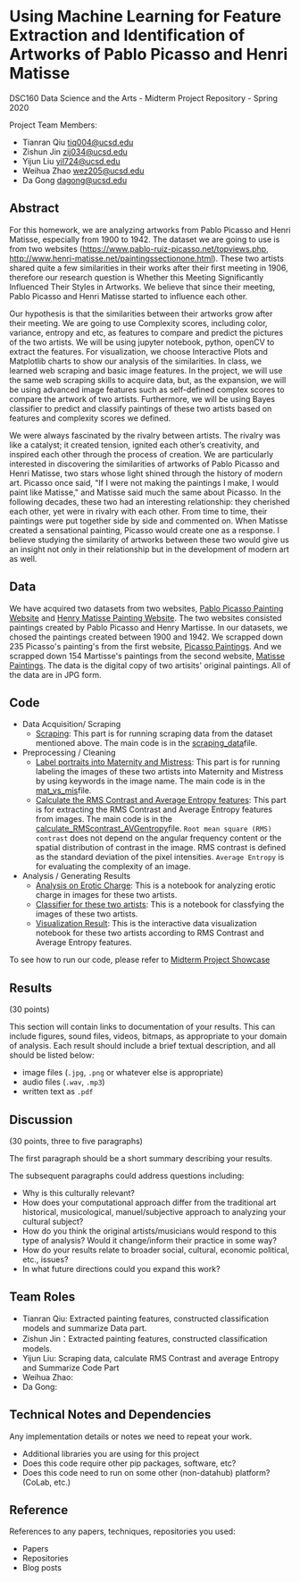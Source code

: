 # Using Machine Learning for Feature Extraction and Identification of Artworks of Pablo Picasso and Henri Matisse

DSC160 Data Science and the Arts - Midterm Project Repository - Spring 2020

Project Team Members: 
* Tianran Qiu       tiq004@ucsd.edu 
* Zishun Jin        zij034@ucsd.edu 
* Yijun Liu         yil724@ucsd.edu 
* Weihua Zhao       wez205@ucsd.edu 
* Da Gong           dagong@ucsd.edu


## Abstract

For this homework, we are analyzing artworks from Pablo Picasso and Henri Matisse, especially from 1900 to 1942. The dataset we are going to use is from two websites (https://www.pablo-ruiz-picasso.net/topviews.php, http://www.henri-matisse.net/paintingssectionone.html). These two artists shared quite a few similarities in their works after their first meeting in 1906, therefore our research question is Whether this Meeting Significantly Influenced Their Styles in Artworks. We believe that since their meeting, Pablo Picasso and Henri Matisse started to influence each other.

Our hypothesis is that the similarities between their artworks grow after their meeting. We are going to use Complexity scores, including color, variance, entropy and etc, as features to compare and predict the pictures of the two artists. We will be using jupyter notebook, python, openCV to extract the features. For visualization, we choose Interactive Plots and Matplotlib charts to show our analysis of the similarities. In class, we learned web scraping and basic image features. In the project, we will use the same web scraping skills to acquire data, but, as the expansion, we will be using advanced image features such as self-defined complex scores to compare the artwork of two artists. Furthermore, we will be using Bayes classifier to predict and classify paintings of these two artists based on features and complexity scores we defined.

We were always fascinated by the rivalry between artists. The rivalry was like a catalyst; it created tension, ignited each other’s creativity, and inspired each other through the process of creation. We are particularly interested in discovering the similarities of artworks of Pablo Picasso and Henri Matisse, two stars whose light shined through the history of modern art. Picasso once said, "If I were not making the paintings I make, I would paint like Matisse," and Matisse said much the same about Picasso. In the following decades, these two had an interesting relationship: they cherished each other, yet were in rivalry with each other. From time to time, their paintings were put together side by side and commented on. When Matisse created a sensational painting, Picasso would create one as a response. I believe studying the similarity of artworks between these two would give us an insight not only in their relationship but in the development of modern art as well.

## Data

We have acquired two datasets from two websites, [Pablo Picasso Painting Website](https://www.pablo-ruiz-picasso.net/topviews.php) and [Henry Matisse Painting Website](http://www.henri-matisse.net/paintingssectionone.html). The two websites consisted paintings created by Pablo Picasso and Henry Martisse. In our datasets, we chosed the paintings created between 1900 and 1942. We scrapped down 235 Picasso's painting's from the first website, [Picasso Paintings](https://github.com/ucsd-dsc-arts/dsc160-midterm-404-not-found/tree/master/data/picasso). And we scrapped down 154 Martisse's paintings from the second website, [Matisse Paintings](https://github.com/ucsd-dsc-arts/dsc160-midterm-404-not-found/tree/master/data/henri-matisse). The data is the digital copy of two artisits' original paintings. All of the data are in JPG form. 


## Code
- Data Acquisition/ Scraping 
  * [Scraping](/code/run_scraping.ipynb): This part is for running scraping data from the dataset mentioned above. The main code is in the [scraping_data](/code/scraping_data.py)file.
- Preprocessing / Cleaning
  * [Label portraits into Maternity and Mistress](/code/run_Mat_vs_mis.ipynb): This part is for running labeling the images of these two artists into Maternity and Mistress by using keywords in the image name. The main code is in the [mat_vs_mis](/code/mat_vs_mis.py)file.
  * [Calculate the RMS Contrast and Average Entropy features](/code/run_calculating_RMS_Entropy.ipynb): This part is for extracting the RMS Contrast and Average Entropy features from images. The main code is in the [calculate_RMScontrast_AVGentropy](/code/calculate_RMScontrast_AVGentropy.py)file. `Root mean square (RMS) contrast` does not depend on the angular frequency content or the spatial distribution of contrast in the image. RMS contrast is defined as the standard deviation of the pixel intensities. `Average Entropy` is for evaluating the complexity of an image.
- Analysis / Generating Results
  * [Analysis on Erotic Charge](/code/Erotic_charge.ipynb): This is a notebook for analyzing erotic charge in images for these two artists.
  * [Classifier for these two artists](/code/Classifier.ipynb): This is a notebook for classfying the images of these two artists. 
  * [Visualization Result](/results/Visualization.ipynb): This is the interactive data visualization notebook for these two artists according to RMS Contrast and Average Entropy features.
  
 To see how to run our code, please refer to [Midterm Project Showcase](/code/Midterm.ipynb)


## Results

(30 points) 

This section will contain links to documentation of your results. This can include figures, sound files, videos, bitmaps, as appropriate to your domain of analysis. Each result should include a brief textual description, and all should be listed below: 

- image files (`.jpg`, `.png` or whatever else is appropriate)
- audio files (`.wav`, `.mp3`)
- written text as `.pdf`

## Discussion

(30 points, three to five paragraphs)

The first paragraph should be a short summary describing your results.

The subsequent paragraphs could address questions including:
- Why is this culturally relevant?
- How does your computational approach differ from the traditional art historical, musicological, manuel/subjective approach to analyzing your cultural subject? 
- How do you think the original artists/musicians would respond to this type of analysis? Would it change/inform their practice in some way?
- How do your results relate to broader social, cultural, economic political, etc., issues? 
- In what future directions could you expand this work?

## Team Roles

* Tianran Qiu: Extracted painting features, constructed classification models and summarize Data part.
* Zishun Jin：Extracted painting features, constructed classification models.
* Yijun Liu: Scraping data, calculate RMS Contrast and average Entropy and Summarize Code Part
* Weihua Zhao:
* Da Gong:

## Technical Notes and Dependencies

Any implementation details or notes we need to repeat your work. 
- Additional libraries you are using for this project
- Does this code require other pip packages, software, etc?
- Does this code need to run on some other (non-datahub) platform? (CoLab, etc.)

## Reference

References to any papers, techniques, repositories you used:
- Papers
- Repositories
- Blog posts
